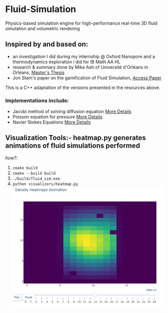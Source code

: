 # Fluid-Simulation
Physics-based simulation engine for high-performance real-time 3D fluid simulation and volumetric rendering

## Inspired by and based on:
- an investigation I did during my internship @ Oxford Nanopore and a thermodynamics exploration i did for IB Math AA HL
- research & summary done by Mike Ash of Université d'Orléans in Orléans, [Master's Thesis](https://www.mikeash.com/thesis/)
- Jon Stam's paper on the gamification of Fluid Simulation, [Access Paper](https://www.dgp.toronto.edu/public_user/stam/reality/Research/pdf/GDC03.pdf)


This is a C++ adaptation of the versions presented in the resources above.
### Implementations include:
- Jacobi method of solving diffusion equation [More Details](https://byjus.com/maths/jacobian-method/)
- Poisson equation for pressure [More Details](https://barbagroup.github.io/essential_skills_RRC/numba/4/)
- Navier Stokes Equations [More Details](https://en.wikipedia.org/wiki/Navier%E2%80%93Stokes_equations)

## Visualization Tools:- heatmap.py generates animations of fluid simulations performed
_how?_:
1. ```cmake build ```
2. ```cmake --build build ```
3. ```./build/fluid_sim.exe ```
4. ```python visualizers/heatmap.py ```
![preview image](examples/animation_preview.png)
